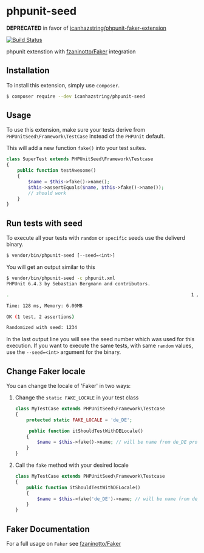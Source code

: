 # phpunit-seed

**DEPRECATED** in favor of [icanhazstring/phpunit-faker-extension](https://github.com/icanhazstring/phpunit-faker-extension)

[![Build Status](https://api.travis-ci.org/icanhazstring/phpunit-seed.svg?branch=master)](https://travis-ci.org/icanhazstring/phpunit-seed)

phpunit extenstion with [fzaninotto/Faker](https://github.com/fzaninotto/Faker) integration

## Installation

To install this extension, simply use `composer`.

```bash
$ composer require --dev icanhazstring/phpunit-seed
```

## Usage

To use this extension, make sure your tests derive from 
`PHPUnitSeed\Framework\TestCase` instead of the `PHPUnit` default.

This will add a new function `fake()` into your test suites.

```php
class SuperTest extends PHPUnitSeed\Framework\Testcase
{
    public function testAwesome()
    {
        $name = $this->fake()->name();
        $this->assertEquals($name, $this->fake()->name());
        // should work
    }
}
```

## Run tests with seed

To execute all your tests with `random` or `specific` seeds use the deliverd binary.

```bash
$ vendor/bin/phpunit-seed [--seed=<int>]
```

You will get an output similar to this

```bash
$ vendor/bin/phpunit-seed -c phpunit.xml
PHPUnit 6.4.3 by Sebastian Bergmann and contributors.

.                                                                   1 / 1 (100%)

Time: 128 ms, Memory: 6.00MB

OK (1 test, 2 assertions)

Randomized with seed: 1234
```

In the last output line you will see the seed number which was used for this execution.
If you want to execute the same tests, with same `random` values, use the `--seed=<int>` argument
for the binary.

## Change Faker locale

You can change the locale of 'Faker' in two ways:

1. Change the `static FAKE_LOCALE` in your test class
    ```php
    class MyTestCase extends PHPUnitSeed\Framework\Testcase
    {
        protected static FAKE_LOCALE = 'de_DE';

         public function itShouldTestWithDELocale()
        {
            $name = $this->fake()->name; // will be name from de_DE provider
        }
    }
    ```
2. Call the `fake` method with your desired locale
    ```php
    class MyTestCase extends PHPUnitSeed\Framework\Testcase
    {
        public function itShouldTestWithDELocale()
        {
            $name = $this->fake('de_DE')->name; // will be name from de_DE provider
        }
    }
    ```

## Faker Documentation
For a full usage on `Faker` see [fzaninotto/Faker](https://github.com/fzaninotto/Faker)
